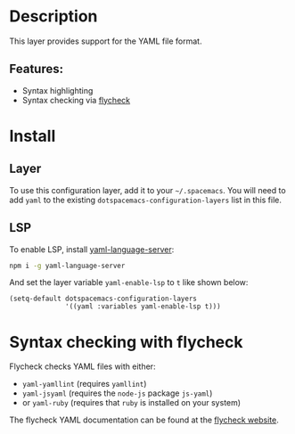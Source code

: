 Description
===========

This layer provides support for the YAML file format.

Features:
---------

-   Syntax highlighting
-   Syntax checking via
    [flycheck](http://www.flycheck.org/en/latest/languages.html#yaml)

Install
=======

Layer
-----

To use this configuration layer, add it to your `~/.spacemacs`. You will
need to add `yaml` to the existing `dotspacemacs-configuration-layers`
list in this file.

LSP
---

To enable LSP, install
[yaml-language-server](https://github.com/redhat-developer/yaml-language-server):

``` {.bash org-language="sh"}
npm i -g yaml-language-server
```

And set the layer variable `yaml-enable-lsp` to `t` like shown below:

``` {.commonlisp org-language="emacs-lisp"}
(setq-default dotspacemacs-configuration-layers
              '((yaml :variables yaml-enable-lsp t)))
```

Syntax checking with flycheck
=============================

Flycheck checks YAML files with either:

-   `yaml-yamllint` (requires `yamllint`)
-   `yaml-jsyaml` (requires the `node-js` package `js-yaml`)
-   or `yaml-ruby` (requires that `ruby` is installed on your system)

The flycheck YAML documentation can be found at the [flycheck
website](http://www.flycheck.org/en/latest/languages.html#yaml).
